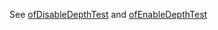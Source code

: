 See [ofDisableDepthTest](ofGraphics.html#show_ofDisableDepthTest) and [ofEnableDepthTest](ofGraphics.html#show_ofEnableDepthTest)
